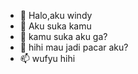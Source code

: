 - 👋 Halo,aku windy 
- 👀 Aku suka kamu
- 🌱 kamu suka aku ga?
- 💞️ hihi mau jadi pacar aku?
- 📫 wufyu hihi

<!---
jdcksmarsl/jdcksmarsl is a ✨ special ✨ repository because its `README.md` (this file) appears on your GitHub profile.
You can click the Preview link to take a look at your changes.
--->
